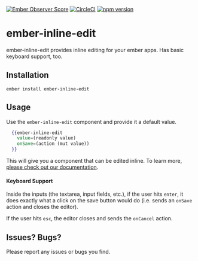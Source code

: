 [![Ember Observer Score](https://emberobserver.com/badges/ember-inline-edit.svg)](https://emberobserver.com/addons/ember-inline-edit)
[![CircleCI](https://circleci.com/gh/kindlyops/ember-inline-edit.svg?style=svg)](https://circleci.com/gh/kindlyops/ember-inline-edit)
[![npm version](https://badge.fury.io/js/ember-inline-edit.svg)](https://badge.fury.io/js/ember-inline-edit)

# ember-inline-edit

ember-inline-edit provides inline editing for your ember apps. Has basic keyboard support, too.

## Installation

`ember install ember-inline-edit`

## Usage

Use the `ember-inline-edit` component and provide it a default value.

```handlebars
  {{ember-inline-edit
    value=(readonly value)
    onSave=(action (mut value))
  }}
```

This will give you a component that can be edited inline. To learn more, [please check out our documentation](https://kindlyops.github.io/ember-inline-edit/).

#### Keyboard Support

Inside the inputs (the textarea, input fields, etc.), if the user hits `enter`, it does exactly what a click on the save button would do (i.e. sends an `onSave` action and closes the editor).

If the user hits `esc`, the editor closes and sends the `onCancel` action.

## Issues? Bugs?

Please report any issues or bugs you find.
